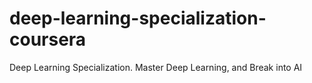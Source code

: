 # deep-learning-specialization-coursera
Deep Learning Specialization. Master Deep Learning, and Break into AI
